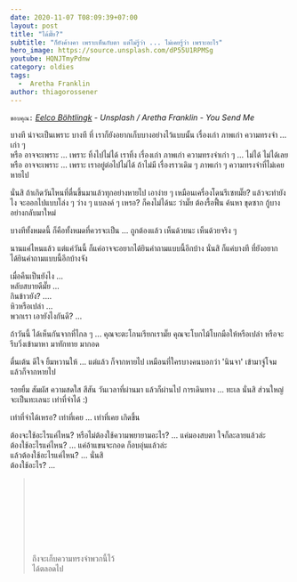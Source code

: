 ```yaml
---
date: 2020-11-07 T08:09:39+07:00
layout: post
title: "ได้มั๊ย?"
subtitle: "ก็ยังค้างคา เพราะเห็นกับตา แต่ไม่รู้ว่า ... ไม่เคยรู้ว่า เพราะอะไร"
hero_image: https://source.unsplash.com/dP55U1RPMSg
youtube: HQNJTmyPdnw
category: oldies
tags:
  -  Aretha Franklin
author: thiagorossener
---
```

`ขอบคุณ:` *[Eelco Böhtlingk](https://unsplash.com/@eelco_bohtlingk) - Unsplash / Aretha Franklin - You Send Me*

บางที น่าจะเป็นเพราะ บางที ที่ เราก็ยังอยากเก็บบางอย่างไว้แบบนั้น เรื่องเก่า ภาพเก่า ความทรงจำ ... เก่า ๆ\
หรือ อาจจะเพราะ ... เพราะ ทิ้งไปไม่ได้ เราทิ้ง เรื่องเก่า ภาพเก่า ความทรงจำเก่า ๆ ... ไม่ได้ ไม่ได้เลย\
หรือ อาจจะเพราะ ... เพราะ เราอยู่ต่อไปไม่ได้ ถ้าไม่มี เรื่องราวเดิม ๆ ภาพเก่า ๆ ความทรงจำที่ไม่เคยหายไป

นั่นสิ ถ้าเกิดวันไหนที่ตื่นขึ้นมาแล้วทุกอย่างหายไป เอาง่าย ๆ เหมือนเครื่องโดนรีเซทมั๊ย? แล้วจะทำยังไง จะออกไปแบบโล่ง ๆ ว่าง ๆ แบลงค์ ๆ เหรอ? ก็คงไม่ได้นะ ว่ามั๊ย ต้องรื้อฟื้น ค้นหา ขุดซาก กู้บางอย่างกลับมาใหม่

บางทีทั้งหมดนี้ ก็คือทั้งหมดที่ควรจะเป็น ... ถูกต้องแล้ว เห็นด้วยนะ เห็นด้วยจริง ๆ

นานแค่ไหนแล้ว แต่แค่วันนี้ ก็แค่อาจจะอยากได้ยินคำถามแบบนี้อีกบ้าง นั่นสิ ก็แค่บางที ที่ยังอยากได้ยินคำถามแบบนี้อีกบ้างจัง

เมื่อคืนเป็นยังไง ...\
หลับสบายดีมั๊ย ...\
กินข้าวยัง? ....\
หิวหรือเปล่า ...\
พวกเรา เอายังไงกันดี? ...

ถ้าวันนี้ ได้เห็นกันจากที่ไกล ๆ ... คุณจะตะโกนเรียกเรามั๊ย คุณจะโบกไม้โบกมือให้หรือเปล่า หรือจะรีบวิ่งเข้ามาหา มาทักทาย มากอด

ตื่นเต้น ดีใจ ยิ้มหวานให้ ... แต่แล้ว ก็จากหายไป เหมือนที่ใครบางคนบอกว่า 'นินจา' เข้ามาจู่โจม แล้วก็จากหายไป

รอยยิ้ม สัมผัส ความสดใส สีสัน วันเวลาที่ผ่านมา แล้วก็ผ่านไป การเดินทาง ... ทะเล นั่นสิ ส่วนใหญ่จะเป็นทะเลนะ เท่าที่จำได้ :)

เท่าที่จำได้เหรอ? เท่าที่เคย ... เท่าที่เคย เกิดขึ้น

ต้องจะใช้อะไรแค่ไหน? หรือไม่ต้องใช้ความพยายามอะไร? ... แค่มองสบตา ใจก็ละลายแล้วล่ะ\
ต้องใช้อะไรแค่ไหน? ... แค่อ้าแขนจะกอด ก็อบอุ่นแล้วล่ะ\
แล้วต้องใช้อะไรแค่ไหน? ... นั่นสิ\
ต้องใช้อะไร? ...
> ถึงจะเก็บความทรงจำพวกนี้ไว้ <svg class="love"><use xlink:href="#icon-heart"></use></svg> ได้ตลอดไป
